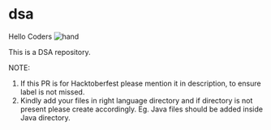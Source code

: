 # dsa

Hello Coders ![hand](https://user-images.githubusercontent.com/65610099/195290604-dea11e95-51d6-4975-9f14-6cd9d2928cd3.gif)

This is a DSA repository.

NOTE:

1. If this PR is for Hacktoberfest please mention it in description, to ensure label is not missed.
2. Kindly add your files in right language directory and if directory is not present please create accordingly. Eg. Java files should be added inside Java directory.

